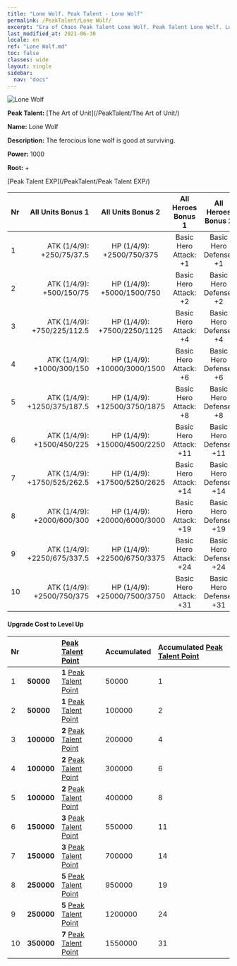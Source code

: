 ```yaml
---
title: "Lone Wolf. Peak Talent - Lone Wolf"
permalink: /PeakTalent/Lone Wolf/
excerpt: "Era of Chaos Peak Talent Lone Wolf. Peak Talent Lone Wolf. Lone Wolf"
last_modified_at: 2021-06-30
locale: en
ref: "Lone Wolf.md"
toc: false
classes: wide
layout: single
sidebar:
  nav: "docs"
---
```


  ![Lone Wolf](/images/pt/talent_2001.png)

  **Peak Talent:** [The Art of Unit](/PeakTalent/The Art of Unit/)

  **Name:** Lone Wolf

  **Description:** The ferocious lone wolf is good at surviving.

  **Power:** 1000

  **Root:** +

  [Peak Talent EXP](/PeakTalent/Peak Talent EXP/)

  | Nr | All Units Bonus 1 | All Units Bonus 2 | All Heroes Bonus 1 | All Heroes Bonus 2 |
  |:---|--------------:|:-------------:|:-------------:|:-------------:|
  | 1 | ATK (1/4/9): +250/75/37.5 | HP (1/4/9): +2500/750/375 | Basic Hero Attack: +1 | Basic Hero Defense: +1 |
  | 2 | ATK (1/4/9): +500/150/75 | HP (1/4/9): +5000/1500/750 | Basic Hero Attack: +2 | Basic Hero Defense: +2 |
  | 3 | ATK (1/4/9): +750/225/112.5 | HP (1/4/9): +7500/2250/1125 | Basic Hero Attack: +4 | Basic Hero Defense: +4 |
  | 4 | ATK (1/4/9): +1000/300/150 | HP (1/4/9): +10000/3000/1500 | Basic Hero Attack: +6 | Basic Hero Defense: +6 |
  | 5 | ATK (1/4/9): +1250/375/187.5 | HP (1/4/9): +12500/3750/1875 | Basic Hero Attack: +8 | Basic Hero Defense: +8 |
  | 6 | ATK (1/4/9): +1500/450/225 | HP (1/4/9): +15000/4500/2250 | Basic Hero Attack: +11 | Basic Hero Defense: +11 |
  | 7 | ATK (1/4/9): +1750/525/262.5 | HP (1/4/9): +17500/5250/2625 | Basic Hero Attack: +14 | Basic Hero Defense: +14 |
  | 8 | ATK (1/4/9): +2000/600/300 | HP (1/4/9): +20000/6000/3000 | Basic Hero Attack: +19 | Basic Hero Defense: +19 |
  | 9 | ATK (1/4/9): +2250/675/337.5 | HP (1/4/9): +22500/6750/3375 | Basic Hero Attack: +24 | Basic Hero Defense: +24 |
  | 10 | ATK (1/4/9): +2500/750/375 | HP (1/4/9): +25000/7500/3750 | Basic Hero Attack: +31 | Basic Hero Defense: +31 |


#### Upgrade Cost to Level Up

  | Nr | <i class="fas fa-coins"/> | [Peak Talent Point](/Items/con_934/) | Accumulated <i class="fas fa-coins"/> | Accumulated [Peak Talent Point](/Items/con_934/) |
  |:---|:--------------|:-------------|:-------------|:-------------|
  | 1 | **50000** | **1** [Peak Talent Point](/Items/con_934/) | 50000 | 1 |
  | 2 | **50000** | **1** [Peak Talent Point](/Items/con_934/) | 100000 | 2 |
  | 3 | **100000** | **2** [Peak Talent Point](/Items/con_934/) | 200000 | 4 |
  | 4 | **100000** | **2** [Peak Talent Point](/Items/con_934/) | 300000 | 6 |
  | 5 | **100000** | **2** [Peak Talent Point](/Items/con_934/) | 400000 | 8 |
  | 6 | **150000** | **3** [Peak Talent Point](/Items/con_934/) | 550000 | 11 |
  | 7 | **150000** | **3** [Peak Talent Point](/Items/con_934/) | 700000 | 14 |
  | 8 | **250000** | **5** [Peak Talent Point](/Items/con_934/) | 950000 | 19 |
  | 9 | **250000** | **5** [Peak Talent Point](/Items/con_934/) | 1200000 | 24 |
  | 10 | **350000** | **7** [Peak Talent Point](/Items/con_934/) | 1550000 | 31 |
